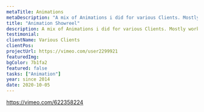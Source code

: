 ```yaml
---
metaTitle: Animations
metaDescription: "A mix of Animations i did for various Clients. Mostly working with Fototrick and Type Animation in Adobe After Effects."
title: "Animation Showreel"
description: A mix of Animations i did for various Clients. Mostly working with Fototrick and Type Animation in Adobe After Effects.
testimonial: 
clientName: Various Clients
clientPos: 
projectUrl: https://vimeo.com/user2299921
featuredImg:
bgColor: 7b1fa2
featured: false
tasks: ["Animation"]
year: since 2014
date: 2020-10-05
---
```

https://vimeo.com/622358224